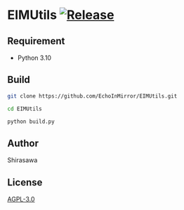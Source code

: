 # EIMUtils [![Release](https://github.com/EchoInMirror/EIMUtils/actions/workflows/release.yml/badge.svg)](https://github.com/EchoInMirror/EIMUtils/actions/workflows/release.yml)

## Requirement

- Python 3.10

## Build

```bash
git clone https://github.com/EchoInMirror/EIMUtils.git

cd EIMUtils

python build.py
```

## Author

Shirasawa

## License

[AGPL-3.0](./LICENSE)
